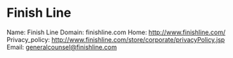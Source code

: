 
# Finish Line

Name: Finish Line
Domain: finishline.com
Home: http://www.finishline.com/
Privacy_policy: http://www.finishline.com/store/corporate/privacyPolicy.jsp
Email: generalcounsel@finishline.com
